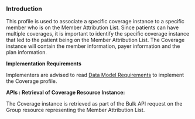 ### Introduction

This profile is used to associate a specific coverage instance to a specific member who is on the Member Attribution List.
Since patients can have multiple coverages, it is important to identify the specific coverage instance that led to the patient being on the Member Attribution List. The Coverage instance will contain the member information, payer information and the plan information.


**Implementation Requirements**

Implementers are advised to read [Data Model Requirements](spec.html#member-attribution-list-data-model-requirements) to implement the Coverage profile.


**APIs : Retrieval of Coverage Resource Instance:**

The Coverage instance is retrieved as part of the Bulk API request on the Group resource representing the Member Attribution List. 

